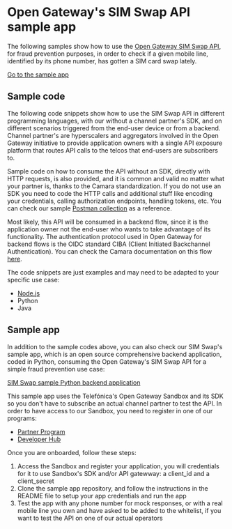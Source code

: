 # Open Gateway's SIM Swap API sample app

The following samples show how to use the [Open Gateway SIM Swap API](https://opengateway.telefonica.com/en/apis/sim-swap), for fraud prevention purposes, in order to check if a given mobile line, identified by its phone number, has gotten a SIM card swap lately.

[Go to the sample app](#sample-app)

## Sample code

The following code snippets show how to use the SIM Swap API in different programming languages, with our without a channel partner's SDK, and on different scenarios triggered from the end-user device or from a backend. Channel partner's are hyperscalers and aggregators involved in the Open Gateway initiative to provide application owners with a single API exposure platform that routes API calls to the telcos that end-users are subscribers to.

Sample code on how to consume the API without an SDK, directly with HTTP requests, is also provided, and it is common and valid no matter what your partner is, thanks to the Camara standardization. If you do not use an SDK you need to code the HTTP calls and additional stuff like encoding your credentials, calling authorization endpoints, handling tokens, etc. You can check our sample [Postman collection](https://bxbucket.blob.core.windows.net/bxbucket/opengateway-web/uploads/OpenGateway.postman_collection.json) as a reference.

Most likely, this API will be consumed in a backend flow, since it is the application owner not the end-user who wants to take advantage of its functionality. The authentication protocol used in Open Gateway for backend flows is the OIDC standard CIBA (Client Initiated Backchannel Authentication). You can check the Camara documentation on this flow [here](https://github.com/camaraproject/IdentityAndConsentManagement/blob/release-0.1.0/documentation/CAMARA-API-access-and-user-consent.md#ciba-flow-backend-flow).

The code snippets are just examples and may need to be adapted to your specific use case:
- [Node.js](./docs/code_snippets/node.md)
- Python
- Java

## Sample app

In addition to the sample codes above, you can also check our SIM Swap's sample app, which is an open source comprehensive backend application, coded in Python, consuming the Open Gateway's SIM Swap API for a simple fraud prevention use case:

[SIM Swap sample Python backend application](https://github.com/Telefonica/opengateway-samples-simswap-backend)

This sample app uses the Telefónica's Open Gateway Sandbox and its SDK so you don't have to subscribe an actual channel partner to test the API. In order to have access to our Sandbox, you need to register in one of our programs:
- [Partner Program](https://opengateway.telefonica.com/en/partner-program)
- [Developer Hub](https://opengateway.telefonica.com/en/developer-hub)

Once you are onboarded, follow these steps:
1. Access the Sandbox and register your application, you will credentials for it to use Sandbox's SDK and/or API gatewway: a client_id and a client_secret
2. Clone the sample app repository, and follow the instructions in the README file to setup your app credentials and run the app
3. Test the app with any phone number for mock responses, or with a real mobile line you own and have asked to be added to the whitelist, if you want to test the API on one of our actual operators
